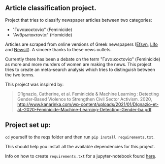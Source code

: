 ## Article classification project.

Project that tries to classify newspaper articles between two categories:

- "Γυναικοκτονία" (Feminicide)
- "Ανθρωποκτονία" (Homicide)

Articles are scraped from online versions of Greek newspapers ([Efsyn](https://www.efsyn.gr), [Lifo](https://www.lifo.gr) and [Newsit](https://www.newsit.gr)). A sincere thanks to these news outlets.

Currently there has been a debate on the term "Γυναικοκτονία" (Feminicide) as more and more murders of women are making the news. This project tries to create an meta-search analysis which tries to distinguish between the two terms.

This project was inspired by:

> D’Ignazio, Catherine, et al. Feminicide & Machine Learning : Detecting Gender-Based Violence to Strengthen Civil Sector Activism. 2020, http://www.kanarinka.com/wp-content/uploads/2021/01/DIgnazio-et-al.-2020-Feminicide-Machine-Learning-Detecting-Gender-ba.pdf.

## Project set up:

`cd` yourself to the reqs folder and then run `pip install requirements.txt`. 

This should help you install all the available dependencies for this project. 

Info on how to create `requirements.txt` for a jupyter-notebook found [here](https://towardsdatascience.com/generating-a-requirements-file-jupyter-notebook-385f1c315b52).
